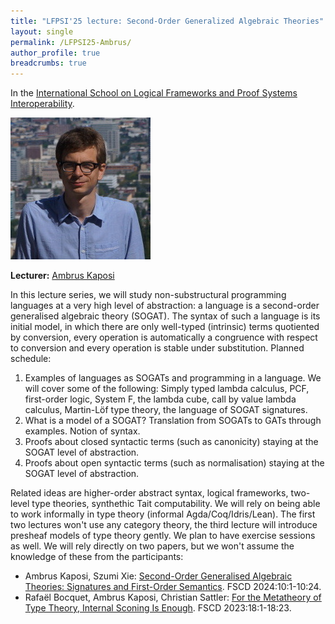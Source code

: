 ```yaml
---
title: "LFPSI'25 lecture: Second-Order Generalized Algebraic Theories"
layout: single
permalink: /LFPSI25-Ambrus/
author_profile: true
breadcrumbs: true
---
```


In the [International School on Logical Frameworks and Proof Systems Interoperability](../LFPSI25).

<img src="ambrus.jpg"/>

**Lecturer:** [Ambrus Kaposi](https://akaposi.github.io/)

In this lecture series, we will study non-substructural programming
languages at a very high level of abstraction: a language is a
second-order generalised algebraic theory (SOGAT). The syntax of such
a language is its initial model, in which there are only well-typed
(intrinsic) terms quotiented by conversion, every operation is
automatically a congruence with respect to conversion and every
operation is stable under substitution. Planned schedule:

  1. Examples of languages as SOGATs and programming in a language. We
  will cover some of the following: Simply typed lambda calculus, PCF,
  first-order logic, System F, the lambda cube, call by value lambda
  calculus, Martin-Löf type theory, the language of SOGAT signatures.
  2. What is a model of a SOGAT? Translation from SOGATs to GATs through
  examples. Notion of syntax.
  3. Proofs about closed syntactic terms (such as canonicity) staying at
  the SOGAT level of abstraction.
  4. Proofs about open syntactic terms (such as normalisation) staying
  at the SOGAT level of abstraction.

Related ideas are higher-order abstract syntax, logical frameworks,
two-level type theories, synthethic Tait computability. We will rely on
being able to work informally in type theory (informal
Agda/Coq/Idris/Lean). The first two lectures won't use any category
theory, the third lecture will introduce presheaf models of type theory
gently. We plan to have exercise sessions as well. We will rely directly
on two papers, but we won't assume the knowledge of these from the
participants:
  - Ambrus Kaposi, Szumi Xie: [Second-Order Generalised Algebraic Theories:
    Signatures and First-Order Semantics](https://doi.org/10.4230/LIPIcs.FSCD.2024.10). FSCD 2024:10:1-10:24.
  - Rafaël Bocquet, Ambrus Kaposi, Christian Sattler: [For the Metatheory of
    Type Theory, Internal Sconing Is Enough](https://doi.org/10.4230/LIPIcs.FSCD.2023.18). FSCD 2023:18:1-18:23.
